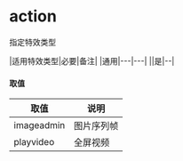 # action
指定特效类型

|适用特效类型|必要|备注|
|通用|---|---|
||是|--|

#### 取值
|取值|说明|
|---|---|
|imageadmin|图片序列帧|
|playvideo|全屏视频|
